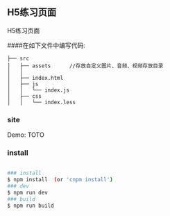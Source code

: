## H5练习页面

H5练习页面<br>



####在如下文件中编写代码:
```
├── src	
│   ├── assets		//存放自定义图片、音频、视频存放目录
│   │   
│   ├── index.html
│   ├── js
│   │   └── index.js
│   ├── css
│   │   └── index.less
```

### site

Demo: TOTO

### install
``` bash

### install 
$ npm install  (or 'cnpm install')
### dev
$ npm run dev
### build
$ npm run build
```
